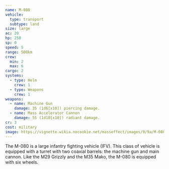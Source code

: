 ```yaml
---
name: M-080
vehicle:
  type: transport
  subtype: land
size: large
ac: 20
hp: 250
sp: 0
speed: 5
range: 500km
crew:
  min: 2
  max: 6
cargo: 2
systems:
  - type: Helm
    crew: 1
  - type: Weapons
    crew: 1
weapons:
  - name: Machine Gun
    damage: 35 (1d6[x10]) piercing damage.
  - name: Mass Accelerator Cannon
    damage: 55 (1d10[x10]) radiant damage.
cr: 3
cost: military
image: https://vignette.wikia.nocookie.net/masseffect/images/9/9a/M-080_Variant.jpg/revision/latest/scale-to-width-down/640?cb=20100626213952
---
```


The M-080 is a large infantry fighting vehicle (IFV). This class of vehicle is equipped with a turret with two
coaxial barrels: the machine gun and main cannon. Like the M29 Grizzly and the M35 Mako, the M-080 is equipped with six wheels.
